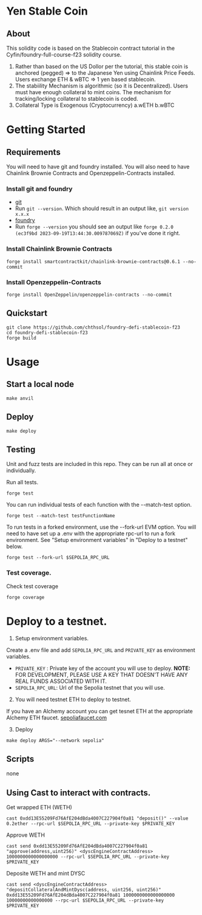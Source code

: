 # Yen Stable Coin

## About
This solidity code is based on the Stablecoin contract tutorial in the Cyfin/foundry-full-course-f23 solidity course.
1. Rather than based on the US Dollor per the tutorial, this stable coin is anchored (pegged) => to the Japanese Yen
   using Chainlink Price Feeds. Users exchange ETH & wBTC  => 1 yen based stablecoin. 
2. The stabiility Mechanism is algorithmic (so it is Decentralized). Users must have enough collateral to mint coins.
   The mechanism for tracking/locking collateral to stablecoin is coded.
3. Collateral Type is Exogenous (Cryptocurrency)
   a.wETH
   b.wBTC

# Getting Started
## Requirements
You will need to have git and foundry installed. You will also need to have Chainlink Brownie Contracts and Openzeppelin-Contracts installed.

### Install git and foundry
- [git](https://git-scm.com/book/en/v2/Getting-Started-Installing-Git)
 - Run `git --version`. Which should result in an output like, `git version x.x.x`
- [foundry](https://getfoundry.sh/)
 - Run `forge --version` you should see an output like `forge 0.2.0 (ec3f9bd 2023-09-19T13:44:30.009787069Z)` if you've done it right.

### Install Chainlink Brownie Contracts
```
forge install smartcontractkit/chainlink-brownie-contracts@0.6.1 --no-commit
```
### Install Openzeppelin-Contracts
```
forge install OpenZeppelin/openzeppelin-contracts --no-commit
```

## Quickstart
```
git clone https://github.com/chthsol/foundry-defi-stablecoin-f23
cd foundry-defi-stablecoin-f23
forge build
```

# Usage

## Start a local node
```
make anvil
```

## Deploy
```
make deploy
```
## Testing
Unit and fuzz tests are included in this repo.
They can be run all at once or individually.

Run all tests.
```
forge test
```

You can run individual tests of each function with the --match-test option.
```
forge test --match-test testFunctionName
```

To run tests in a forked environment, use the --fork-url EVM option.
You will need to have set up a .env with the appropriate rpc-url to run a fork environment.
See "Setup environment variables" in "Deploy to a testnet" below.
```
forge test --fork-url $SEPOLIA_RPC_URL
```

### Test coverage.

Check test coverage
```
forge coverage
```

# Deploy to a testnet.

1. Setup environment variables.

Create a .env file and add `SEPOLIA_RPC_URL` and `PRIVATE_KEY` as environment variables.

- `PRIVATE_KEY` :  Private key of the account you will use to deploy. **NOTE:** FOR DEVELOPMENT, PLEASE USE A KEY THAT DOESN'T HAVE ANY REAL FUNDS ASSOCIATED WITH IT.
- `SEPOLIA_RPC_URL`: Url of the Sepolia testnet that you will use.

2. You will need testnet ETH to deploy to testnet.

If you have an Alchemy account you can get tesnet ETH at the appropriate Alchemy ETH faucet.
[sepoliafaucet.com](https://sepoliafaucet.com/)

3. Deploy
```
make deploy ARGS="--network sepolia"
```

## Scripts
none

## Using Cast to interact with contracts.

Get wrapped ETH (WETH)
```
cast 0xdd13E55209Fd76AfE204dBda4007C227904f0a81 "deposit()" --value 0.2ether --rpc-url $SEPOLIA_RPC_URL --private-key $PRIVATE_KEY
```

Approve WETH 
```
cast send 0xdd13E55209Fd76AfE204dBda4007C227904f0a81 "approve(address,uint256)" <dyscEngineContractAddress> 1000000000000000000 --rpc-url $SEPOLIA_RPC_URL --private-key $PRIVATE_KEY
```

Deposite WETH and mint DYSC
```
cast send <dyscEngineContractAddress> "depositCollateralAndMintDysc(address, uint256, uint256)" 0xdd13E55209Fd76AfE204dBda4007C227904f0a81 1000000000000000000 10000000000000000 --rpc-url $SEPOLIA_RPC_URL --private-key $PRIVATE_KEY
```